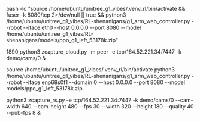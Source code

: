 
 
 bash -lc "source /home/ubuntu/unitree_g1_vibes/.venv_rl/bin/activate && fuser -k 8080/tcp 2>/dev/null || true && python3 /home/ubuntu/unitree_g1_vibes/RL-shenanigans/g1_arm_web_controller.py --robot --iface eth0 --host 0.0.0.0 --port 8080 --model /home/ubuntu/unitree_g1_vibes/RL-shenanigans/models/ppo_g1_left_53178k.zip"
 
 
 
 1890  python3 zcapture_cloud.py -m peer -e tcp/164.52.221.34:7447 -k demo/cams/0 &



 source /home/ubuntu/unitree_g1_vibes/.venv_rl/bin/activate
python3 /home/ubuntu/unitree_g1_vibes/RL-shenanigans/g1_arm_web_controller.py --robot --iface enp68s0f1 --domain 0 --host 0.0.0.0 --port 8080 --model models/ppo_g1_left_53178k.zip





 python3 zcapture_rs.py -e tcp/164.52.221.34:7447 -k demo/cams/0   --cam-width 640 --cam-height 480 --fps 30   --width 320 --height 180 --quality 40 --pub-fps 8 &

